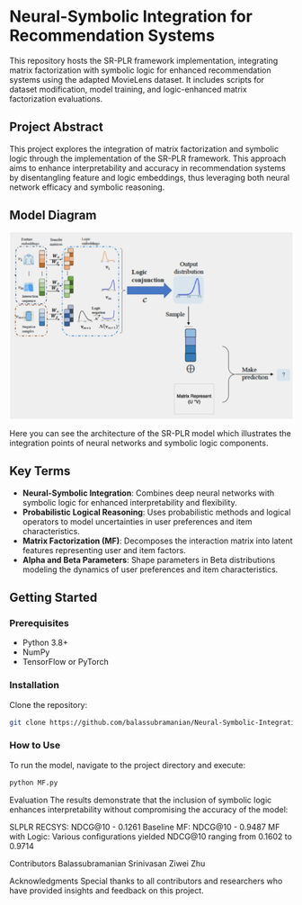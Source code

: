 # Neural-Symbolic Integration for Recommendation Systems

This repository hosts the SR-PLR framework implementation, integrating matrix factorization with symbolic logic for enhanced recommendation systems using the adapted MovieLens dataset. It includes scripts for dataset modification, model training, and logic-enhanced matrix factorization evaluations.


## Project Abstract

This project explores the integration of matrix factorization and symbolic logic through the implementation of the SR-PLR framework. This approach aims to enhance interpretability and accuracy in recommendation systems by disentangling feature and logic embeddings, thus leveraging both neural network efficacy and symbolic reasoning.

## Model Diagram

![Model Diagram](Model-Architecture.png)

Here you can see the architecture of the SR-PLR model which illustrates the integration points of neural networks and symbolic logic components.

## Key Terms

- **Neural-Symbolic Integration**: Combines deep neural networks with symbolic logic for enhanced interpretability and flexibility.
- **Probabilistic Logical Reasoning**: Uses probabilistic methods and logical operators to model uncertainties in user preferences and item characteristics.
- **Matrix Factorization (MF)**: Decomposes the interaction matrix into latent features representing user and item factors.
- **Alpha and Beta Parameters**: Shape parameters in Beta distributions modeling the dynamics of user preferences and item characteristics.

## Getting Started

### Prerequisites

- Python 3.8+
- NumPy
- TensorFlow or PyTorch

### Installation

Clone the repository:
```bash
git clone https://github.com/balassubramanian/Neural-Symbolic-Integration-for-Recommendation-Systems.git
```
### How to Use

To run the model, navigate to the project directory and execute:
```bash
python MF.py
```


Evaluation
The results demonstrate that the inclusion of symbolic logic enhances interpretability without compromising the accuracy of the model:

SLPLR RECSYS: NDCG@10 - 0.1261
Baseline MF: NDCG@10 - 0.9487
MF with Logic: Various configurations yielded NDCG@10 ranging from 0.1602 to 0.9714

Contributors
Balassubramanian Srinivasan
Ziwei Zhu

Acknowledgments
Special thanks to all contributors and researchers who have provided insights and feedback on this project.


